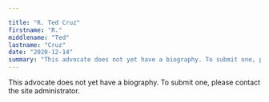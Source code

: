 ```yaml
---

title: "R. Ted Cruz"
firstname: "R."
middlename: "Ted"
lastname: "Cruz"
date: "2020-12-14"
summary: "This advocate does not yet have a biography. To submit one, please contact the site administrator."
---
```

This advocate does not yet have a biography. To submit one, please contact the site administrator.

